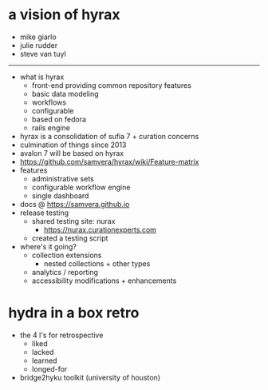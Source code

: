 a vision of hyrax
=================

- mike giarlo
- julie rudder
- steve van tuyl

-----

- what is hyrax
  - front-end providing common repository features
  - basic data modeling
  - workflows
  - configurable
  - based on fedora
  - rails engine
- hyrax is a consolidation of sufia 7 + curation concerns
- culmination of things since 2013
- avalon 7 will be based on hyrax
- https://github.com/samvera/hyrax/wiki/Feature-matrix
- features
  - administrative sets
  - configurable workflow engine
  - single dashboard
- docs @ https://samvera.github.io
- release testing
  - shared testing site: nurax
    - https://nurax.curationexperts.com
  - created a testing script
- where's it going?
  - collection extensions
    - nested collections + other types
  - analytics / reporting
  - accessibility modifications + enhancements


hydra in a box retro
====================

- the 4 l's for retrospective
  - liked
  - lacked
  - learned
  - longed-for
- bridge2hyku toolkit (university of houston)